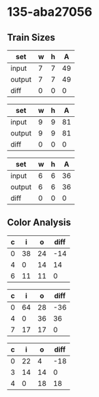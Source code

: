 # 135-aba27056
## Train Sizes

|set|w|h|A|
|---|---|---|---|
|input|7|7|49|
|output|7|7|49|
|diff|0|0|0|


|set|w|h|A|
|---|---|---|---|
|input|9|9|81|
|output|9|9|81|
|diff|0|0|0|


|set|w|h|A|
|---|---|---|---|
|input|6|6|36|
|output|6|6|36|
|diff|0|0|0|


## Color Analysis

|c|i|o|diff|
|---|---|---|---|
|0|38|24|-14|
|4|0|14|14|
|6|11|11|0|


|c|i|o|diff|
|---|---|---|---|
|0|64|28|-36|
|4|0|36|36|
|7|17|17|0|


|c|i|o|diff|
|---|---|---|---|
|0|22|4|-18|
|3|14|14|0|
|4|0|18|18|

